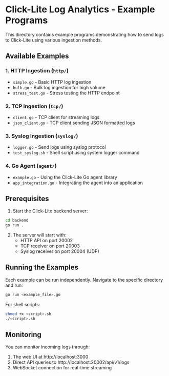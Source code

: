 # Click-Lite Log Analytics - Example Programs

This directory contains example programs demonstrating how to send logs to Click-Lite using various ingestion methods.

## Available Examples

### 1. HTTP Ingestion (`http/`)
- `simple.go` - Basic HTTP log ingestion
- `bulk.go` - Bulk log ingestion for high volume
- `stress_test.go` - Stress testing the HTTP endpoint

### 2. TCP Ingestion (`tcp/`)
- `client.go` - TCP client for streaming logs
- `json_client.go` - TCP client sending JSON formatted logs

### 3. Syslog Ingestion (`syslog/`)
- `logger.go` - Send logs using syslog protocol
- `test_syslog.sh` - Shell script using system logger command

### 4. Go Agent (`agent/`)
- `example.go` - Using the Click-Lite Go agent library
- `app_integration.go` - Integrating the agent into an application

## Prerequisites

1. Start the Click-Lite backend server:
```bash
cd backend
go run .
```

2. The server will start with:
   - HTTP API on port 20002
   - TCP receiver on port 20003
   - Syslog receiver on port 20004 (UDP)

## Running the Examples

Each example can be run independently. Navigate to the specific directory and run:

```bash
go run <example_file>.go
```

For shell scripts:
```bash
chmod +x <script>.sh
./<script>.sh
```

## Monitoring

You can monitor incoming logs through:
1. The web UI at http://localhost:3000
2. Direct API queries to http://localhost:20002/api/v1/logs
3. WebSocket connection for real-time streaming